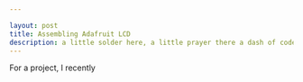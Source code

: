 ```yaml
---

layout: post
title: Assembling Adafruit LCD
description: a little solder here, a little prayer there a dash of code...aaand I broke it!
---
```


For a project, I recently 
